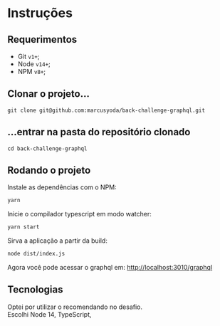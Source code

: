 # Instruções  

## Requerimentos
* Git `v1+`;
* Node `v14+`;
* NPM `v8+`;

## Clonar o projeto...
`git clone git@github.com:marcusyoda/back-challenge-graphql.git`  

## ...entrar na pasta do repositório clonado
`cd back-challenge-graphql`

## Rodando o projeto
Instale as dependências com o NPM:
```bash
yarn
```
Inicie o compilador typescript em modo watcher:
```bash
yarn start
```
Sirva a aplicação a partir da build:
```bash
node dist/index.js
```
Agora você pode acessar o graphql em: <http://localhost:3010/graphql>

## Tecnologias
Optei por utilizar o recomendando no desafio.  
Escolhi Node 14, TypeScript,   



